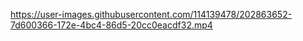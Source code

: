 

https://user-images.githubusercontent.com/114139478/202863652-7d600366-172e-4bc4-86d5-20cc0eacdf32.mp4

